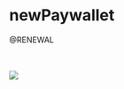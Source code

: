 # newPaywallet
@RENEWAL

<br/><br/>
[![](https://images.velog.io/images/corone_hi/post/ca9dc6f4-c782-4262-9ea9-767177ffd3ce/main.png)](https://youtu.be/wGE6Mw9OVn4)
